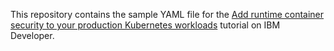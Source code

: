 This repository contains the sample YAML file for the [Add runtime container security to your production Kubernetes workloads](https://developer.ibm.com/tutorials/runtime-container-security-for-production-kubernetes-workloads/) tutorial on IBM Developer.











